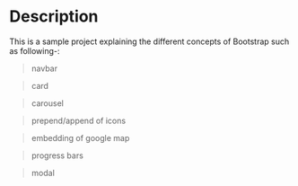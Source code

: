 # Description

This is a sample project explaining the different concepts of Bootstrap such as following-:

> navbar

> card

> carousel

> prepend/append of icons

> embedding of google map

> progress bars

> modal
